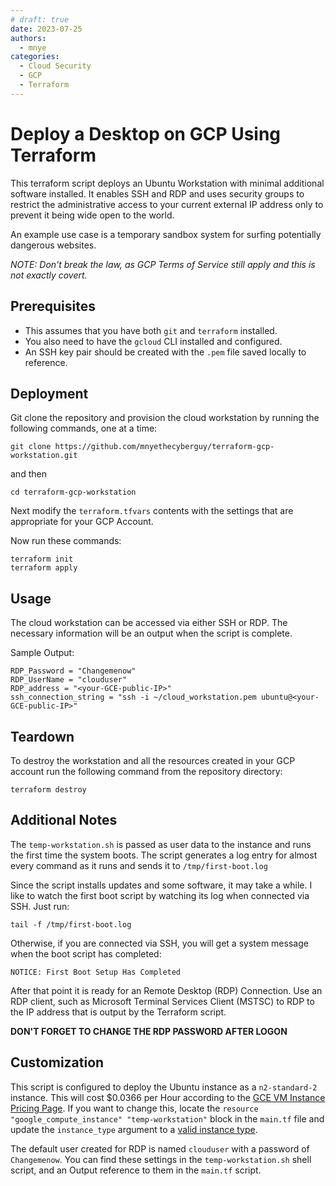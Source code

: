 ```yaml
---
# draft: true
date: 2023-07-25
authors:
  - mnye
categories:
  - Cloud Security
  - GCP
  - Terraform
---
```


# Deploy a Desktop on GCP Using Terraform

This terraform script deploys an Ubuntu Workstation with minimal additional software installed.  It enables SSH and RDP and uses security groups to restrict the administrative access to your current external IP address only to prevent it being wide open to the world.

An example use case is a temporary sandbox system for surfing potentially dangerous websites.

_NOTE: Don't break the law, as GCP Terms of Service still apply and this is not exactly covert._
<!-- more -->
## Prerequisites
 
- This assumes that you have both `git` and `terraform` installed.
- You also need to have the `gcloud` CLI installed and configured.
- An SSH key pair should be created with the `.pem` file saved locally to reference.

## Deployment

Git clone the repository and provision the cloud workstation by running the following commands, one at a time:

```
git clone https://github.com/mnyethecyberguy/terraform-gcp-workstation.git
```
and then

```
cd terraform-gcp-workstation
```

Next modify the `terraform.tfvars` contents with the settings that are appropriate for your GCP Account.

Now run these commands:

```
terraform init
terraform apply
```

## Usage

The cloud workstation can be accessed via either SSH or RDP. The necessary information will be an output when the script is complete.

Sample Output:

```
RDP_Password = "Changemenow"
RDP_UserName = "clouduser"
RDP_address = "<your-GCE-public-IP>"
ssh_connection_string = "ssh -i ~/cloud_workstation.pem ubuntu@<your-GCE-public-IP>"
```

## Teardown

To destroy the workstation and all the resources created in your GCP account run the following command from the repository directory:

```
terraform destroy
```

## Additional Notes

The `temp-workstation.sh` is passed as user data to the instance and runs the first time the system boots. The script generates a log entry for almost every command as it runs and sends it to `/tmp/first-boot.log`

Since the script installs updates and some software, it may take a while. I like to watch the first boot script by watching its log when connected via SSH. Just run:

```
tail -f /tmp/first-boot.log
```

Otherwise, if you are connected via SSH, you will get a system message when the boot script has completed:

```
NOTICE: First Boot Setup Has Completed
```

After that point it is ready for an Remote Desktop (RDP) Connection. Use an RDP client, such as Microsoft Terminal Services Client (MSTSC) to RDP to the IP address that is output by the Terraform script.

**DON'T FORGET TO CHANGE THE RDP PASSWORD AFTER LOGON**

## Customization

This script is configured to deploy the Ubuntu instance as a `n2-standard-2` instance.  This will cost $0.0366 per Hour according to the [GCE VM Instance Pricing Page](https://cloud.google.com/compute/vm-instance-pricing). If you want to change this, locate the `resource "google_compute_instance" "temp-workstation"` block in the `main.tf` file and update the `instance_type` argument to a [valid instance type](https://cloud.google.com/compute/docs/general-purpose-machines). 

The default user created for RDP is named `clouduser` with a password of `Changemenow`.  You can find these settings in the `temp-workstation.sh` shell script, and an Output reference to them in the `main.tf` script.